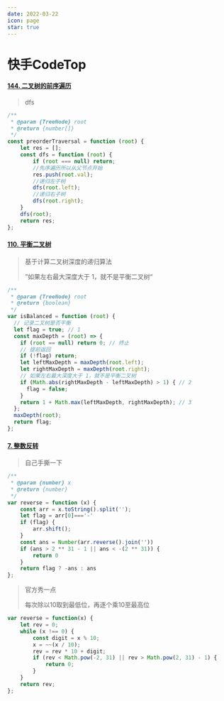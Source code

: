 ```yaml
---
date: 2022-03-22
icon: page
star: true
---
```


# 快手CodeTop

#### [144. 二叉树的前序遍历](https://leetcode-cn.com/problems/binary-tree-preorder-traversal/)

> dfs

```js
/**
 * @param {TreeNode} root
 * @return {number[]}
 */
const preorderTraversal = function (root) {
    let res = [];
    const dfs = function (root) {
        if (root === null) return;
        //先序遍历所以从父节点开始
        res.push(root.val);
        //递归左子树
        dfs(root.left);
        //递归右子树
        dfs(root.right);
    }
    dfs(root);
    return res;
};
```

#### [110. 平衡二叉树](https://leetcode-cn.com/problems/balanced-binary-tree/)

> 基于计算二叉树深度的递归算法
>
> ”如果左右最大深度大于 1，就不是平衡二叉树“

```js
/**
 * @param {TreeNode} root
 * @return {boolean}
 */
var isBalanced = function (root) {
  // 记录二叉树是否平衡
  let flag = true; // 1
  const maxDepth = (root) => {
    if (root == null) return 0; // 终止
    // 提前返回
    if (!flag) return;
    let leftMaxDepth = maxDepth(root.left);
    let rightMaxDepth = maxDepth(root.right);
    // 如果左右最大深度大于 1，就不是平衡二叉树
    if (Math.abs(rightMaxDepth - leftMaxDepth) > 1) { // 2
      flag = false;
    }
    return 1 + Math.max(leftMaxDepth, rightMaxDepth); // 3
  };
  maxDepth(root);
  return flag;
};
```

#### [7. 整数反转](https://leetcode-cn.com/problems/reverse-integer/)

> 自己手撕一下

```js
/**
 * @param {number} x
 * @return {number}
 */
var reverse = function (x) {
    const arr = x.toString().split('');
    let flag = arr[0]==='-'
    if (flag) {
        arr.shift();
    }
    const ans = Number(arr.reverse().join(''))
    if (ans > 2 ** 31 - 1 || ans < -(2 ** 31)) {
        return 0
    }
    return flag ? -ans : ans
};

```

> 官方秀一点
>
> 每次除以10取到最低位，再逐个乘10至最高位

```js
var reverse = function(x) {
    let rev = 0;
    while (x !== 0) {
        const digit = x % 10;
        x = ~~(x / 10);
        rev = rev * 10 + digit;
        if (rev < Math.pow(-2, 31) || rev > Math.pow(2, 31) - 1) {
            return 0;
        }
    }
    return rev;
};
```

